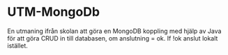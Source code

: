 # UTM-MongoDb

En utmaning ifrån skolan att göra en MongoDB koppling med hjälp av Java för att göra CRUD in till databasen, om anslutning = ok. If !ok anslut lokalt istället.
